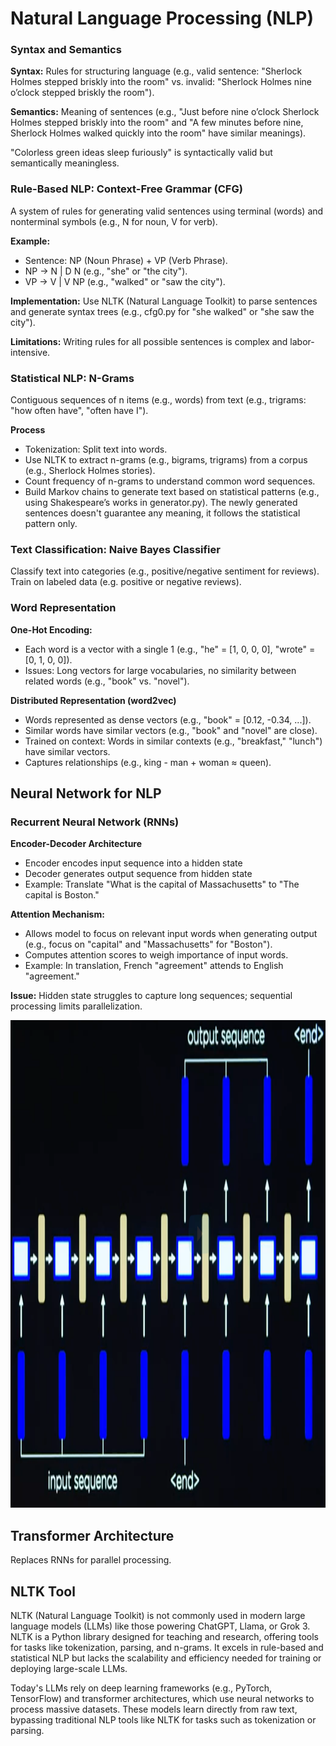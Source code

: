 # Natural Language Processing (NLP)

### Syntax and Semantics
**Syntax:** Rules for structuring language (e.g., valid sentence: "Sherlock Holmes stepped briskly into the room" vs. invalid: "Sherlock Holmes nine o’clock stepped briskly the room").  

**Semantics:** Meaning of sentences (e.g., "Just before nine o’clock Sherlock Holmes stepped briskly into the room" and "A few minutes before nine, Sherlock Holmes walked quickly into the room" have similar meanings).

"Colorless green ideas sleep furiously" is syntactically valid but semantically meaningless.

### Rule-Based NLP: Context-Free Grammar (CFG)
A system of rules for generating valid sentences using terminal (words) and nonterminal symbols (e.g., N for noun, V for verb).

**Example:**  
- Sentence: NP (Noun Phrase) + VP (Verb Phrase).
- NP → N | D N (e.g., "she" or "the city").
- VP → V | V NP (e.g., "walked" or "saw the city").

**Implementation:** Use NLTK (Natural Language Toolkit) to parse sentences and generate syntax trees (e.g., cfg0.py for "she walked" or "she saw the city").  

**Limitations:** Writing rules for all possible sentences is complex and labor-intensive.

### Statistical NLP: N-Grams
Contiguous sequences of n items (e.g., words) from text (e.g., trigrams: "how often have", "often have I").

**Process**  
- Tokenization: Split text into words.
- Use NLTK to extract n-grams (e.g., bigrams, trigrams) from a corpus (e.g., Sherlock Holmes stories).
- Count frequency of n-grams to understand common word sequences.
- Build Markov chains to generate text based on statistical patterns (e.g., using Shakespeare’s works in generator.py). The newly generated sentences doesn't guarantee any meaning, it follows the statistical pattern only.

### Text Classification: Naive Bayes Classifier
Classify text into categories (e.g., positive/negative sentiment for reviews).
Train on labeled data (e.g. positive or negative reviews).

### Word Representation
**One-Hot Encoding:** 
- Each word is a vector with a single 1 (e.g., "he" = [1, 0, 0, 0], "wrote" = [0, 1, 0, 0]).
- Issues: Long vectors for large vocabularies, no similarity between related words (e.g., "book" vs. "novel").

**Distributed Representation (word2vec)**
- Words represented as dense vectors (e.g., "book" = [0.12, -0.34, ...]).
- Similar words have similar vectors (e.g., "book" and "novel" are close).
- Trained on context: Words in similar contexts (e.g., "breakfast," "lunch") have similar vectors.
- Captures relationships (e.g., king - man + woman ≈ queen).

## Neural Network for NLP
### Recurrent Neural Network (RNNs)
**Encoder-Decoder Architecture**  
- Encoder encodes input sequence into a hidden state
- Decoder generates output sequence from hidden state
- Example: Translate "What is the capital of Massachusetts" to "The capital is Boston."
  
**Attention Mechanism:**  
- Allows model to focus on relevant input words when generating output (e.g., focus on "capital" and "Massachusetts" for "Boston").
- Computes attention scores to weigh importance of input words.
- Example: In translation, French "agreement" attends to English "agreement."
  
**Issue:** Hidden state struggles to capture long sequences; sequential processing limits parallelization.  

<img src="assets/RNN_encoder_decoder.png" width="550" height="780"> 

## Transformer Architecture
Replaces RNNs for parallel processing.

## NLTK Tool
NLTK (Natural Language Toolkit) is not commonly used in modern large language models (LLMs) like those powering ChatGPT, Llama, or Grok 3. NLTK is a Python library designed for teaching and research, offering tools for tasks like tokenization, parsing, and n-grams. It excels in rule-based and statistical NLP but lacks the scalability and efficiency needed for training or deploying large-scale LLMs.  

Today's LLMs rely on deep learning frameworks (e.g., PyTorch, TensorFlow) and transformer architectures, which use neural networks to process massive datasets. These models learn directly from raw text, bypassing traditional NLP tools like NLTK for tasks such as tokenization or parsing.

